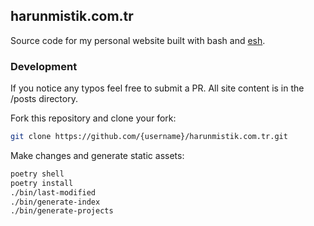 ## harunmistik.com.tr

Source code for my personal website built with bash and
[esh](https://github.com/jirutka/esh).

### Development

If you notice any typos feel free to submit a PR. All site content is in the
/posts directory.

Fork this repository and clone your fork:

```bash
git clone https://github.com/{username}/harunmistik.com.tr.git
```

Make changes and generate static assets:

```bash
poetry shell
poetry install
./bin/last-modified
./bin/generate-index
./bin/generate-projects
```
